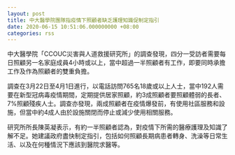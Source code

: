 ```yaml
---
layout: post
title: 中大醫學院團隊指疫情下照顧者缺乏護理知識促制定指引
date: 2020-06-15 10:51:06.000000000 +08:00
categories: rss
---
```


中大醫學院「CCOUC災害與人道救援研究所」的調查發現，四分一受訪者需要每日照顧另一名家庭成員4小時或以上，當中超過一半照顧者有工作，即要同時承擔工作及作為照顧者的雙重負擔。

調查在3月22日至4月1日進行，以電話訪問765名18歲或以上人士，當中192人需要在新型冠病毒疫情期間，定期提供居家照顧，約3成照顧者要照顧體弱的長者、7%照顧殘疾人士。調查亦發現，兩成照顧者在疫情爆發前，有使用社區服務和設施，但當中約4成人由於設施關閉而停止或減少使用相關服務。

研究所所長陳英凝表示，有約一半照顧者認為，對疫情下所需的醫療護理及知識了解不足。她建議政府盡快制定指引，包括如何照顧長期病患者轉身、洗澡等日常生活、以及在何種情況下應該到醫院求醫等。
